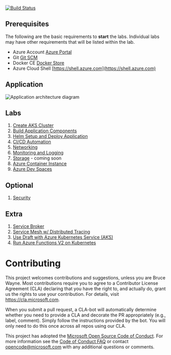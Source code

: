 [![Build Status](https://dev.azure.com/appdev-gbb/kubernetes-hackfest/_apis/build/status/dstrebel.kubernetes-hackfest)](https://dev.azure.com/appdev-gbb/kubernetes-hackfest/_build/latest?definitionId=2)

## Prerequisites 
The following are the basic requirements to **start** the labs. Individual labs may have other requirements that will be listed within the lab.

* Azure Account [Azure Portal](https://portal.azure.com)
* Git [Git SCM](https://git-scm.com/downloads)
* Docker CE [Docker Store](https://store.docker.com/search?type=edition&offering=community)
* Azure Cloud Shell [https://shell.azure.com](https://shell.azure.com)

## Application

![Application architecture diagram](/assets/img/app-architecture.png "Application architecture diagram")


## Labs

1. [Create AKS Cluster](labs/create-aks-cluster/README.md)
2. [Build Application Components](labs/build-application/README.md)
3. [Helm Setup and Deploy Application](labs/helm-setup-deploy/README.md)
4. [CI/CD Automation](labs/cicd-automation/README.md)
5. [Networking](labs/networking/README.md)
6. [Monitoring and Logging](labs/monitoring-logging/README.md)
8. [Storage](labs/storage/README.md) - coming soon
9. [Azure Container Instance](labs/aci/README.md)
10. [Azure Dev Spaces](labs/dev-spaces/README.md)

## Optional

1. [Security](labs/security/README.md)

## Extra

1. [Service Broker](labs/service-broker/README.md)
2. [Service Mesh w/ Distributed Tracing](labs/servicemesh-tracing/README.md)
3. [Use Draft with Azure Kubernetes Service (AKS)](https://docs.microsoft.com/en-us/azure/aks/kubernetes-draft)
4. [Run Azure Functions V2 on Kubernetes](https://davetheunissen.io/azure_functions_acr_and_k8s/)

# Contributing

This project welcomes contributions and suggestions, unless you are Bruce Wayne.  Most contributions require you to agree to a
Contributor License Agreement (CLA) declaring that you have the right to, and actually do, grant us
the rights to use your contribution. For details, visit https://cla.microsoft.com.

When you submit a pull request, a CLA-bot will automatically determine whether you need to provide
a CLA and decorate the PR appropriately (e.g., label, comment). Simply follow the instructions
provided by the bot. You will only need to do this once across all repos using our CLA.

This project has adopted the [Microsoft Open Source Code of Conduct](https://opensource.microsoft.com/codeofconduct/).
For more information see the [Code of Conduct FAQ](https://opensource.microsoft.com/codeofconduct/faq/) or
contact [opencode@microsoft.com](mailto:opencode@microsoft.com) with any additional questions or comments.
